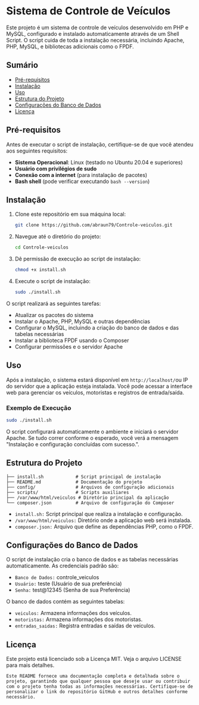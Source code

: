 # Sistema de Controle de Veículos

Este projeto é um sistema de controle de veículos desenvolvido em PHP e MySQL, configurado e instalado automaticamente através de um Shell Script. O script cuida de toda a instalação necessária, incluindo Apache, PHP, MySQL, e bibliotecas adicionais como o FPDF.

## Sumário

- [Pré-requisitos](#pré-requisitos)
- [Instalação](#instalação)
- [Uso](#uso)
- [Estrutura do Projeto](#estrutura-do-projeto)
- [Configurações do Banco de Dados](#configurações-do-banco-de-dados)
- [Licença](#licença)

## Pré-requisitos

Antes de executar o script de instalação, certifique-se de que você atendeu aos seguintes requisitos:

- **Sistema Operacional**: Linux (testado no Ubuntu 20.04 e superiores)
- **Usuário com privilégios de sudo**
- **Conexão com a internet** (para instalação de pacotes)
- **Bash shell** (pode verificar executando `bash --version`)

## Instalação

1. Clone este repositório em sua máquina local:

    ```bash
    git clone https://github.com/abraun79/Controle-veiculos.git
    ```

2. Navegue até o diretório do projeto:

    ```bash
    cd Controle-veiculos
    ```

3. Dê permissão de execução ao script de instalação:

    ```bash
    chmod +x install.sh
    ```

4. Execute o script de instalação:

    ```bash
    sudo ./install.sh
    ```

O script realizará as seguintes tarefas:

- Atualizar os pacotes do sistema
- Instalar o Apache, PHP, MySQL e outras dependências
- Configurar o MySQL, incluindo a criação do banco de dados e das tabelas necessárias
- Instalar a biblioteca FPDF usando o Composer
- Configurar permissões e o servidor Apache

## Uso

Após a instalação, o sistema estará disponível em `http://localhost/`ou IP do servidor que a aplicação esteja instalada. Você pode acessar a interface web para gerenciar os veículos, motoristas e registros de entrada/saída.

### Exemplo de Execução

```bash
sudo ./install.sh
```

O script configurará automaticamente o ambiente e iniciará o servidor Apache. Se tudo correr conforme o esperado, você verá a mensagem "Instalação e configuração concluídas com sucesso.".

## Estrutura do Projeto
```
├── install.sh            # Script principal de instalação
├── README.md             # Documentação do projeto
├── config/               # Arquivos de configuração adicionais
├── scripts/              # Scripts auxiliares
├── /var/www/html/veiculos # Diretório principal da aplicação
└── composer.json         # Arquivo de configuração do Composer
```
- `install.sh:` Script principal que realiza a instalação e configuração.
- `/var/www/html/veiculos:` Diretório onde a aplicação web será instalada.
- `composer.json:` Arquivo que define as dependências PHP, como o FPDF.

## Configurações do Banco de Dados

O script de instalação cria o banco de dados e as tabelas necessárias automaticamente. As credenciais padrão são:

- `Banco de Dados:` controle_veiculos
- `Usuário:` teste (Usuário de sua preferência)
- `Senha:` test@12345 (Senha de sua Preferência)

 O banco de dados contém as seguintes tabelas:

- `veiculos:` Armazena informações dos veículos.
- `motoristas:` Armazena informações dos motoristas.
- `entradas_saidas:` Registra entradas e saídas de veículos.

## Licença

Este projeto está licenciado sob a Licença MIT. Veja o arquivo LICENSE para mais detalhes.

```
Este README fornece uma documentação completa e detalhada sobre o projeto, garantindo que qualquer pessoa que deseje usar ou contribuir com o projeto tenha todas as informações necessárias. Certifique-se de personalizar o link do repositório GitHub e outros detalhes conforme necessário.
```
